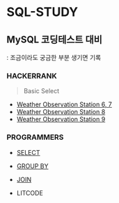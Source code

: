# SQL-STUDY


## MySQL 코딩테스트 대비
: 조금이라도 궁금한 부분 생기면 기록
### HACKERRANK  
> Basic Select
* [Weather Observation Station 6, 7](https://github.com/bettertospeak/SQL-STUDY/blob/main/HACKERRANK/Weather%20Observation%20Station%206.md)
* [Weather Observation Station 8](https://github.com/bettertospeak/SQL-STUDY/blob/main/HACKERRANK/Weather%20Observation%20Station%208.md)
* [Weather Observation Station 9](https://github.com/bettertospeak/SQL-STUDY/blob/main/HACKERRANK/Weather%20Observation%20Station%209.md)
### PROGRAMMERS
* [SELECT](https://github.com/bettertospeak/SQL-STUDY/blob/main/PROGRAMMERS/SQL%20%EA%B3%A0%EB%93%9D%EC%A0%90%20%ED%82%A4%ED%8A%B8/SELECT.md)
* [GROUP BY](https://github.com/bettertospeak/SQL-STUDY/blob/main/PROGRAMMERS/SQL%20%EA%B3%A0%EB%93%9D%EC%A0%90%20%ED%82%A4%ED%8A%B8/GROUP%20BY.md)
* [JOIN]()


* LITCODE
